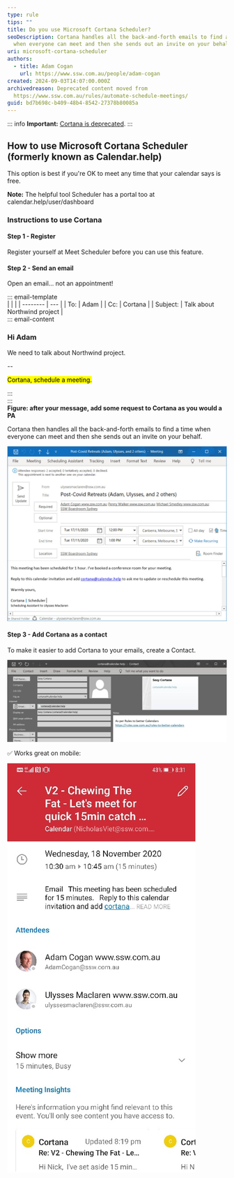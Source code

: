 ```yaml
---
type: rule
tips: ""
title: Do you use Microsoft Cortana Scheduler?
seoDescription: Cortana handles all the back-and-forth emails to find a time
  when everyone can meet and then she sends out an invite on your behalf.
uri: microsoft-cortana-scheduler
authors:
  - title: Adam Cogan
    url: https://www.ssw.com.au/people/adam-cogan
created: 2024-09-03T14:07:00.000Z
archivedreason: Deprecated content moved from
  https://www.ssw.com.au/rules/automate-schedule-meetings/
guid: bd7b698c-b409-48b4-8542-27378b80085a
---
```

::: info
**Important:** [Cortana is deprecated](https://support.microsoft.com/en-us/topic/end-of-support-for-cortana-d025b39f-ee5b-4836-a954-0ab646ee1efa).
:::
            
<!--endintro-->

## How to use Microsoft Cortana Scheduler (formerly known as Calendar.help)

This option is best if you're OK to meet any time that your calendar says is free.

**Note:** The helpful tool Scheduler has a portal too at calendar.help/user/dashboard

### Instructions to use Cortana

#### Step 1 - Register

Register yourself at Meet Scheduler before you can use this feature.

#### Step 2 - Send an email

Open an email... not an appointment!

::: email-template  
|          |     |
| -------- | --- |
| To:      | Adam |
| Cc:      | Cortana |
| Subject: | Talk about Northwind project |  
::: email-content  

### Hi Adam

We need to talk about Northwind project.

--

<mark>Cortana, schedule a meeting.</mark>

:::  
:::  
**Figure: after your message, add some request to Cortana as you would a PA**

Cortana then handles all the back-and-forth emails to find a time when everyone can meet and then she sends out an invite on your behalf.

![Figure: Cortana will find a time that suits everyone and send the appointment](confirmation.jpg)

#### Step 3 - Add Cortana as a contact

To make it easier to add Cortana to your emails, create a Contact.

![Figure: Cortana added as a contact](CortanaContact.jpg)

✅ Works great on mobile:

![Figure: Microsoft Scheduler – Fully works on mobile phone](cortana-scheduler-mobile.jpg)
